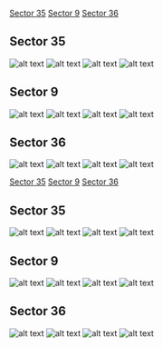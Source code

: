 [Sector 35](#sector35)
[Sector 9](#sector9)
[Sector 36](#sector36)

<a name = "sector35"></a>
## Sector 35
![alt text](/tt/HATS-19_Sector_35/HATS-19_Sector_35_a_TimeSeries.png)
![alt text](/tt/HATS-19_Sector_35/HATS-19_Sector_35_b_FoldedLightCurve.png)
![alt text](/tt/HATS-19_Sector_35/HATS-19_Sector_35_b_IndividualTransitsWithFit.png)
![alt text](/tt/HATS-19_Sector_35/HATS-19_Sector_35_c_TimingResiduals.png)

<a name = "sector9"></a>
## Sector 9
![alt text](/tt/HATS-19_Sector_9/HATS-19_Sector_9_a_TimeSeries.png)
![alt text](/tt/HATS-19_Sector_9/HATS-19_Sector_9_b_FoldedLightCurve.png)
![alt text](/tt/HATS-19_Sector_9/HATS-19_Sector_9_b_IndividualTransitsWithFit.png)
![alt text](/tt/HATS-19_Sector_9/HATS-19_Sector_9_c_TimingResiduals.png)

<a name = "sector36"></a>
## Sector 36
![alt text](/tt/HATS-19_Sector_36/HATS-19_Sector_36_a_TimeSeries.png)
![alt text](/tt/HATS-19_Sector_36/HATS-19_Sector_36_b_FoldedLightCurve.png)
![alt text](/tt/HATS-19_Sector_36/HATS-19_Sector_36_b_IndividualTransitsWithFit.png)
![alt text](/tt/HATS-19_Sector_36/HATS-19_Sector_36_c_TimingResiduals.png)

[Sector 35](#sector35)
[Sector 9](#sector9)
[Sector 36](#sector36)

<a name = "sector35"></a>
## Sector 35
![alt text](/tt/HATS-19_Sector_35/HATS-19_Sector_35_a_TimeSeries.png)
![alt text](/tt/HATS-19_Sector_35/HATS-19_Sector_35_b_FoldedLightCurve.png)
![alt text](/tt/HATS-19_Sector_35/HATS-19_Sector_35_b_IndividualTransitsWithFit.png)
![alt text](/tt/HATS-19_Sector_35/HATS-19_Sector_35_c_TimingResiduals.png)

<a name = "sector9"></a>
## Sector 9
![alt text](/tt/HATS-19_Sector_9/HATS-19_Sector_9_a_TimeSeries.png)
![alt text](/tt/HATS-19_Sector_9/HATS-19_Sector_9_b_FoldedLightCurve.png)
![alt text](/tt/HATS-19_Sector_9/HATS-19_Sector_9_b_IndividualTransitsWithFit.png)
![alt text](/tt/HATS-19_Sector_9/HATS-19_Sector_9_c_TimingResiduals.png)

<a name = "sector36"></a>
## Sector 36
![alt text](/tt/HATS-19_Sector_36/HATS-19_Sector_36_a_TimeSeries.png)
![alt text](/tt/HATS-19_Sector_36/HATS-19_Sector_36_b_FoldedLightCurve.png)
![alt text](/tt/HATS-19_Sector_36/HATS-19_Sector_36_b_IndividualTransitsWithFit.png)
![alt text](/tt/HATS-19_Sector_36/HATS-19_Sector_36_c_TimingResiduals.png)

